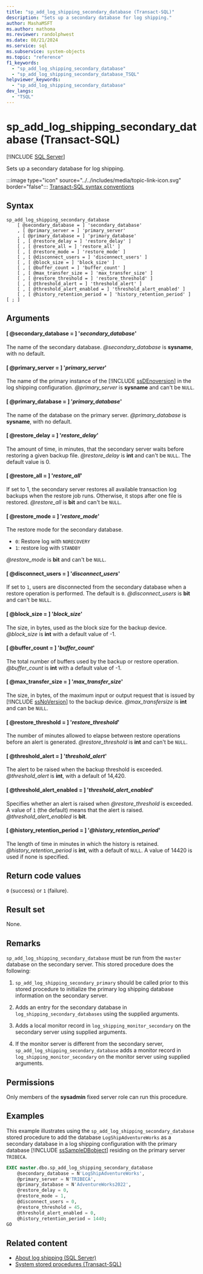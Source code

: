 ```yaml
---
title: "sp_add_log_shipping_secondary_database (Transact-SQL)"
description: "Sets up a secondary database for log shipping."
author: MashaMSFT
ms.author: mathoma
ms.reviewer: randolphwest
ms.date: 08/21/2024
ms.service: sql
ms.subservice: system-objects
ms.topic: "reference"
f1_keywords:
  - "sp_add_log_shipping_secondary_database"
  - "sp_add_log_shipping_secondary_database_TSQL"
helpviewer_keywords:
  - "sp_add_log_shipping_secondary_database"
dev_langs:
  - "TSQL"
---
```

# sp_add_log_shipping_secondary_database (Transact-SQL)

[!INCLUDE [SQL Server](../../includes/applies-to-version/sqlserver.md)]

Sets up a secondary database for log shipping.

:::image type="icon" source="../../includes/media/topic-link-icon.svg" border="false"::: [Transact-SQL syntax conventions](../../t-sql/language-elements/transact-sql-syntax-conventions-transact-sql.md)

## Syntax

```syntaxsql
sp_add_log_shipping_secondary_database
    [ @secondary_database = ] 'secondary_database'
    , [ @primary_server = ] 'primary_server'
    , [ @primary_database = ] 'primary_database'
    [ , [ @restore_delay = ] 'restore_delay' ]
    [ , [ @restore_all = ] 'restore_all' ]
    [ , [ @restore_mode = ] 'restore_mode' ]
    [ , [ @disconnect_users = ] 'disconnect_users' ]
    [ , [ @block_size = ] 'block_size' ]
    [ , [ @buffer_count = ] 'buffer_count' ]
    [ , [ @max_transfer_size = ] 'max_transfer_size' ]
    [ , [ @restore_threshold = ] 'restore_threshold' ]
    [ , [ @threshold_alert = ] 'threshold_alert' ]
    [ , [ @threshold_alert_enabled = ] 'threshold_alert_enabled' ]
    [ , [ @history_retention_period = ] 'history_retention_period' ]
[ ; ]
```

## Arguments

#### [ @secondary_database = ] '*secondary_database*'

The name of the secondary database. *@secondary_database* is **sysname**, with no default.

#### [ @primary_server = ] '*primary_server*'

The name of the primary instance of the [!INCLUDE [ssDEnoversion](../../includes/ssdenoversion-md.md)] in the log shipping configuration. *@primary_server* is **sysname** and can't be `NULL`.

#### [ @primary_database = ] '*primary_database*'

The name of the database on the primary server. *@primary_database* is **sysname**, with no default.

#### [ @restore_delay = ] '*restore_delay*'

The amount of time, in minutes, that the secondary server waits before restoring a given backup file. *@restore_delay* is **int** and can't be `NULL`. The default value is 0.

#### [ @restore_all = ] '*restore_all*'

If set to 1, the secondary server restores all available transaction log backups when the restore job runs. Otherwise, it stops after one file is restored. *@restore_all* is **bit** and can't be `NULL`.

#### [ @restore_mode = ] '*restore_mode*'

The restore mode for the secondary database.

- `0`: Restore log with `NORECOVERY`
- `1`: restore log with `STANDBY`

*@restore_mode* is **bit** and can't be `NULL`.

#### [ @disconnect_users = ] '*disconnect_users*'

If set to `1`, users are disconnected from the secondary database when a restore operation is performed. The default is `0`. *@disconnect_users* is **bit** and can't be `NULL`.

#### [ @block_size = ] '*block_size*'

The size, in bytes, used as the block size for the backup device. *@block_size* is **int** with a default value of -1.

#### [ @buffer_count = ] '*buffer_count*'

The total number of buffers used by the backup or restore operation. *@buffer_count* is **int** with a default value of -1.

#### [ @max_transfer_size = ] '*max_transfer_size*'

The size, in bytes, of the maximum input or output request that is issued by [!INCLUDE [ssNoVersion](../../includes/ssnoversion-md.md)] to the backup device. *@max_transfersize* is **int** and can be `NULL`.

#### [ @restore_threshold = ] '*restore_threshold*'

The number of minutes allowed to elapse between restore operations before an alert is generated. *@restore_threshold* is **int** and can't be `NULL`.

#### [ @threshold_alert = ] '*threshold_alert*'

The alert to be raised when the backup threshold is exceeded. *@threshold_alert* is **int**, with a default of 14,420.

#### [ @threshold_alert_enabled = ] '*threshold_alert_enabled*'

Specifies whether an alert is raised when *@restore_threshold* is exceeded. A value of `1` (the default) means that the alert is raised. *@threshold_alert_enabled* is **bit**.

#### [ @history_retention_period = ] '*@history_retention_period*'

The length of time in minutes in which the history is retained. *@history_retention_period* is **int**, with a default of `NULL`. A value of 14420 is used if none is specified.

## Return code values

`0` (success) or `1` (failure).

## Result set

None.

## Remarks

`sp_add_log_shipping_secondary_database` must be run from the `master` database on the secondary server. This stored procedure does the following:

1. `sp_add_log_shipping_secondary_primary` should be called prior to this stored procedure to initialize the primary log shipping database information on the secondary server.

1. Adds an entry for the secondary database in `log_shipping_secondary_databases` using the supplied arguments.

1. Adds a local monitor record in `log_shipping_monitor_secondary` on the secondary server using supplied arguments.

1. If the monitor server is different from the secondary server, `sp_add_log_shipping_secondary_database` adds a monitor record in `log_shipping_monitor_secondary` on the monitor server using supplied arguments.

## Permissions

Only members of the **sysadmin** fixed server role can run this procedure.

## Examples

This example illustrates using the `sp_add_log_shipping_secondary_database` stored procedure to add the database `LogShipAdventureWorks` as a secondary database in a log shipping configuration with the primary database [!INCLUDE [ssSampleDBobject](../../includes/sssampledbobject-md.md)] residing on the primary server `TRIBECA`.

```sql
EXEC master.dbo.sp_add_log_shipping_secondary_database
    @secondary_database = N'LogShipAdventureWorks',
    @primary_server = N'TRIBECA',
    @primary_database = N'AdventureWorks2022',
    @restore_delay = 0,
    @restore_mode = 1,
    @disconnect_users = 0,
    @restore_threshold = 45,
    @threshold_alert_enabled = 0,
    @history_retention_period = 1440;
GO
```

## Related content

- [About log shipping (SQL Server)](../../database-engine/log-shipping/about-log-shipping-sql-server.md)
- [System stored procedures (Transact-SQL)](system-stored-procedures-transact-sql.md)
